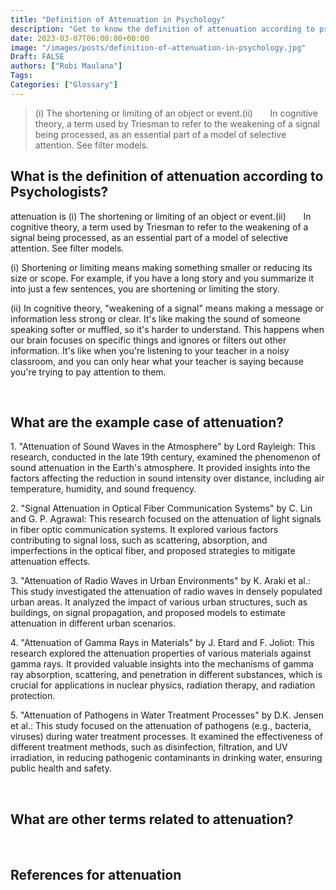 ```yaml
---
title: "Definition of Attenuation in Psychology"
description: "Get to know the definition of attenuation according to psychologists."
date: 2023-03-07T06:00:00+00:00
image: "/images/posts/definition-of-attenuation-in-psychology.jpg"
Draft: FALSE
authors: ["Robi Maulana"]
Tags: 
Categories: ["Glossary"]
---
```






> (i) The shortening or limiting of an object or event.(ii)       In cognitive theory, a term used by Triesman to refer to the weakening of a signal being processed, as an essential part of a model of selective attention. See filter models.

## What is the definition of attenuation according to Psychologists?

attenuation is (i) The shortening or limiting of an object or event.(ii)       In cognitive theory, a term used by Triesman to refer to the weakening of a signal being processed, as an essential part of a model of selective attention. See filter models.

(i) Shortening or limiting means making something smaller or reducing its size or scope. For example, if you have a long story and you summarize it into just a few sentences, you are shortening or limiting the story.

(ii) In cognitive theory, "weakening of a signal" means making a message or information less strong or clear. It's like making the sound of someone speaking softer or muffled, so it's harder to understand. This happens when our brain focuses on specific things and ignores or filters out other information. It's like when you're listening to your teacher in a noisy classroom, and you can only hear what your teacher is saying because you're trying to pay attention to them.

 

## What are the example case of attenuation?

1\. "Attenuation of Sound Waves in the Atmosphere" by Lord Rayleigh: This research, conducted in the late 19th century, examined the phenomenon of sound attenuation in the Earth's atmosphere. It provided insights into the factors affecting the reduction in sound intensity over distance, including air temperature, humidity, and sound frequency.

2\. "Signal Attenuation in Optical Fiber Communication Systems" by C. Lin and G. P. Agrawal: This research focused on the attenuation of light signals in fiber optic communication systems. It explored various factors contributing to signal loss, such as scattering, absorption, and imperfections in the optical fiber, and proposed strategies to mitigate attenuation effects.

3\. "Attenuation of Radio Waves in Urban Environments" by K. Araki et al.: This study investigated the attenuation of radio waves in densely populated urban areas. It analyzed the impact of various urban structures, such as buildings, on signal propagation, and proposed models to estimate attenuation in different urban scenarios.

4\. "Attenuation of Gamma Rays in Materials" by J. Etard and F. Joliot: This research explored the attenuation properties of various materials against gamma rays. It provided valuable insights into the mechanisms of gamma ray absorption, scattering, and penetration in different substances, which is crucial for applications in nuclear physics, radiation therapy, and radiation protection.

5\. "Attenuation of Pathogens in Water Treatment Processes" by D.K. Jensen et al.: This study focused on the attenuation of pathogens (e.g., bacteria, viruses) during water treatment processes. It examined the effectiveness of different treatment methods, such as disinfection, filtration, and UV irradiation, in reducing pathogenic contaminants in drinking water, ensuring public health and safety.

 

## What are other terms related to attenuation?

 

## References for attenuation
